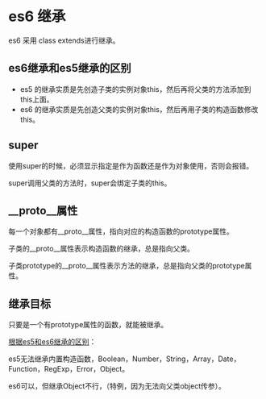 # es6 继承

es6 采用 class extends进行继承。

## es6继承和es5继承的区别

* es5 的继承实质是先创造子类的实例对象this，然后再将父类的方法添加到this上面。
* es6 的继承实质是先创造父类的实例对象this，然后再用子类的构造函数修改this。

## super

使用super的时候，必须显示指定是作为函数还是作为对象使用，否则会报错。

super调用父类的方法时，super会绑定子类的this。

## __proto__属性

每一个对象都有__proto__属性，指向对应的构造函数的prototype属性。

子类的__proto__属性表示构造函数的继承，总是指向父类。

子类prototype的__proto__属性表示方法的继承，总是指向父类的prototype属性。

## 继承目标

只要是一个有prototype属性的函数，就能被继承。

[根据es5和es6继承的区别](#es6继承和es5继承的区别)：

es5无法继承内置构造函数，Boolean，Number，String，Array，Date，Function，RegExp，Error，Object。

es6可以，但继承Object不行，（特例，因为无法向父类object传参）。
